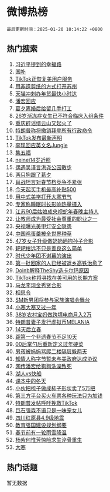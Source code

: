 # 微博热榜

`最后更新时间：2025-01-20 10:14:22 +0800`

## 热门搜索

1. [习近平提到的幸福路](https://m.weibo.cn/search?containerid=100103type%3D1%26t%3D10%26q%3D%23%E4%B9%A0%E8%BF%91%E5%B9%B3%E6%8F%90%E5%88%B0%E7%9A%84%E5%B9%B8%E7%A6%8F%E8%B7%AF%23&stream_entry_id=51&isnewpage=1&extparam=seat%3D1%26cate%3D10103%26dgr%3D0%26filter_type%3Drealtimehot%26stream_entry_id%3D51%26c_type%3D51%26pos%3D0%26q%3D%2523%25E4%25B9%25A0%25E8%25BF%2591%25E5%25B9%25B3%25E6%258F%2590%25E5%2588%25B0%25E7%259A%2584%25E5%25B9%25B8%25E7%25A6%258F%25E8%25B7%25AF%2523%26display_time%3D1737339261%26pre_seqid%3D17373392616220117904057)
1. [国补](https://m.weibo.cn/search?containerid=100103type%3D1%26t%3D10%26q%3D%23%E5%9B%BD%E8%A1%A5%23&stream_entry_id=31&isnewpage=1&extparam=seat%3D1%26cate%3D5001%26dgr%3D0%26stream_entry_id%3D31%26q%3D%2523%25E5%259B%25BD%25E8%25A1%25A5%2523%26band_rank%3D1%26filter_type%3Drealtimehot%26realpos%3D1%26pos%3D0%26c_type%3D31%26lcate%3D5001%26flag%3D2%26display_time%3D1737339261%26pre_seqid%3D17373392616220117904057)
1. [TikTok正恢复美用户服务](https://m.weibo.cn/search?containerid=100103type%3D1%26t%3D10%26q%3D%23TikTok%E6%AD%A3%E6%81%A2%E5%A4%8D%E7%BE%8E%E7%94%A8%E6%88%B7%E6%9C%8D%E5%8A%A1%23&stream_entry_id=31&isnewpage=1&extparam=seat%3D1%26cate%3D5001%26dgr%3D0%26stream_entry_id%3D31%26q%3D%2523TikTok%25E6%25AD%25A3%25E6%2581%25A2%25E5%25A4%258D%25E7%25BE%258E%25E7%2594%25A8%25E6%2588%25B7%25E6%259C%258D%25E5%258A%25A1%2523%26band_rank%3D2%26filter_type%3Drealtimehot%26realpos%3D2%26pos%3D1%26c_type%3D31%26lcate%3D5001%26flag%3D2%26display_time%3D1737339261%26pre_seqid%3D17373392616220117904057)
1. [用非遗剪纸的方式打开苏州](https://m.weibo.cn/search?containerid=100103type%3D1%26t%3D10%26q%3D%23%E7%94%A8%E9%9D%9E%E9%81%97%E5%89%AA%E7%BA%B8%E7%9A%84%E6%96%B9%E5%BC%8F%E6%89%93%E5%BC%80%E8%8B%8F%E5%B7%9E%23&stream_entry_id=31&isnewpage=1&extparam=seat%3D1%26cate%3D5001%26dgr%3D0%26stream_entry_id%3D31%26q%3D%2523%25E7%2594%25A8%25E9%259D%259E%25E9%2581%2597%25E5%2589%25AA%25E7%25BA%25B8%25E7%259A%2584%25E6%2596%25B9%25E5%25BC%258F%25E6%2589%2593%25E5%25BC%2580%25E8%258B%258F%25E5%25B7%259E%2523%26band_rank%3D3%26filter_type%3Drealtimehot%26realpos%3D3%26pos%3D2%26c_type%3D31%26lcate%3D5001%26flag%3D0%26display_time%3D1737339261%26pre_seqid%3D17373392616220117904057)
1. [天猫冲刺办年货最快小时达](https://m.weibo.cn/search?containerid=100103type%3D1%26t%3D10%26q%3D%23%E5%A4%A9%E7%8C%AB%E5%86%B2%E5%88%BA%E5%8A%9E%E5%B9%B4%E8%B4%A7%E6%9C%80%E5%BF%AB%E5%B0%8F%E6%97%B6%E8%BE%BE%23&stream_entry_id=31&isnewpage=1&extparam=seat%3D1%26cate%3D5001%26dgr%3D0%26adid%3D273247%26stream_entry_id%3D31%26q%3D%2523%25E5%25A4%25A9%25E7%258C%25AB%25E5%2586%25B2%25E5%2588%25BA%25E5%258A%259E%25E5%25B9%25B4%25E8%25B4%25A7%25E6%259C%2580%25E5%25BF%25AB%25E5%25B0%258F%25E6%2597%25B6%25E8%25BE%25BE%2523%26band_rank%3D4%26topic_ad%3D1%26lcate%3D5001%26pos%3D3%26c_type%3D31%26filter_type%3Drealtimehot%26is_ad_pos%3D1%26display_time%3D1737339261%26pre_seqid%3D17373392616220117904057)
1. [潘宏回应](https://m.weibo.cn/search?containerid=100103type%3D1%26t%3D10%26q%3D%23%E6%BD%98%E5%AE%8F%E5%9B%9E%E5%BA%94%23&stream_entry_id=31&isnewpage=1&extparam=seat%3D1%26cate%3D5001%26dgr%3D0%26stream_entry_id%3D31%26q%3D%2523%25E6%25BD%2598%25E5%25AE%258F%25E5%259B%259E%25E5%25BA%2594%2523%26band_rank%3D4%26filter_type%3Drealtimehot%26realpos%3D4%26pos%3D4%26c_type%3D31%26lcate%3D5001%26flag%3D1%26display_time%3D1737339261%26pre_seqid%3D17373392616220117904057)
1. [葛夕离婚后给留几手打工](https://m.weibo.cn/search?containerid=100103type%3D1%26t%3D10%26q%3D%23%E8%91%9B%E5%A4%95%E7%A6%BB%E5%A9%9A%E5%90%8E%E7%BB%99%E7%95%99%E5%87%A0%E6%89%8B%E6%89%93%E5%B7%A5%23&stream_entry_id=31&isnewpage=1&extparam=seat%3D1%26cate%3D5001%26dgr%3D0%26stream_entry_id%3D31%26q%3D%2523%25E8%2591%259B%25E5%25A4%2595%25E7%25A6%25BB%25E5%25A9%259A%25E5%2590%258E%25E7%25BB%2599%25E7%2595%2599%25E5%2587%25A0%25E6%2589%258B%25E6%2589%2593%25E5%25B7%25A5%2523%26band_rank%3D5%26filter_type%3Drealtimehot%26realpos%3D5%26pos%3D5%26c_type%3D31%26lcate%3D5001%26flag%3D2%26display_time%3D1737339261%26pre_seqid%3D17373392616220117904057)
1. [26岁渐冻症女生已不符合临床入组条件](https://m.weibo.cn/search?containerid=100103type%3D1%26t%3D10%26q%3D%2326%E5%B2%81%E6%B8%90%E5%86%BB%E7%97%87%E5%A5%B3%E7%94%9F%E5%B7%B2%E4%B8%8D%E7%AC%A6%E5%90%88%E4%B8%B4%E5%BA%8A%E5%85%A5%E7%BB%84%E6%9D%A1%E4%BB%B6%23&stream_entry_id=31&isnewpage=1&extparam=seat%3D1%26cate%3D5001%26dgr%3D0%26stream_entry_id%3D31%26q%3D%252326%25E5%25B2%2581%25E6%25B8%2590%25E5%2586%25BB%25E7%2597%2587%25E5%25A5%25B3%25E7%2594%259F%25E5%25B7%25B2%25E4%25B8%258D%25E7%25AC%25A6%25E5%2590%2588%25E4%25B8%25B4%25E5%25BA%258A%25E5%2585%25A5%25E7%25BB%2584%25E6%259D%25A1%25E4%25BB%25B6%2523%26band_rank%3D6%26filter_type%3Drealtimehot%26realpos%3D6%26pos%3D6%26c_type%3D31%26lcate%3D5001%26flag%3D0%26display_time%3D1737339261%26pre_seqid%3D17373392616220117904057)
1. [重庆辟谣缙云山又起火了](https://m.weibo.cn/search?containerid=100103type%3D1%26t%3D10%26q%3D%23%E9%87%8D%E5%BA%86%E8%BE%9F%E8%B0%A3%E7%BC%99%E4%BA%91%E5%B1%B1%E5%8F%88%E8%B5%B7%E7%81%AB%E4%BA%86%23&stream_entry_id=31&isnewpage=1&extparam=seat%3D1%26cate%3D5001%26dgr%3D0%26adid%3D273283%26stream_entry_id%3D31%26q%3D%2523%25E9%2587%258D%25E5%25BA%2586%25E8%25BE%259F%25E8%25B0%25A3%25E7%25BC%2599%25E4%25BA%2591%25E5%25B1%25B1%25E5%258F%2588%25E8%25B5%25B7%25E7%2581%25AB%25E4%25BA%2586%2523%26band_rank%3D7%26lcate%3D5001%26pos%3D7%26c_type%3D31%26filter_type%3Drealtimehot%26is_ad_pos%3D1%26display_time%3D1737339261%26pre_seqid%3D17373392616220117904057)
1. [特朗普称将撤销拜登所有行政命令](https://m.weibo.cn/search?containerid=100103type%3D1%26t%3D10%26q%3D%23%E7%89%B9%E6%9C%97%E6%99%AE%E7%A7%B0%E5%B0%86%E6%92%A4%E9%94%80%E6%8B%9C%E7%99%BB%E6%89%80%E6%9C%89%E8%A1%8C%E6%94%BF%E5%91%BD%E4%BB%A4%23&stream_entry_id=31&isnewpage=1&extparam=seat%3D1%26cate%3D5001%26dgr%3D0%26stream_entry_id%3D31%26q%3D%2523%25E7%2589%25B9%25E6%259C%2597%25E6%2599%25AE%25E7%25A7%25B0%25E5%25B0%2586%25E6%2592%25A4%25E9%2594%2580%25E6%258B%259C%25E7%2599%25BB%25E6%2589%2580%25E6%259C%2589%25E8%25A1%258C%25E6%2594%25BF%25E5%2591%25BD%25E4%25BB%25A4%2523%26band_rank%3D7%26filter_type%3Drealtimehot%26realpos%3D7%26pos%3D8%26c_type%3D31%26lcate%3D5001%26flag%3D1%26display_time%3D1737339261%26pre_seqid%3D17373392616220117904057)
1. [TikTok发布最新声明](https://m.weibo.cn/search?containerid=100103type%3D1%26t%3D10%26q%3D%23TikTok%E5%8F%91%E5%B8%83%E6%9C%80%E6%96%B0%E5%A3%B0%E6%98%8E%23&stream_entry_id=31&isnewpage=1&extparam=seat%3D1%26cate%3D5001%26dgr%3D0%26stream_entry_id%3D31%26q%3D%2523TikTok%25E5%258F%2591%25E5%25B8%2583%25E6%259C%2580%25E6%2596%25B0%25E5%25A3%25B0%25E6%2598%258E%2523%26band_rank%3D8%26filter_type%3Drealtimehot%26realpos%3D8%26pos%3D9%26c_type%3D31%26lcate%3D5001%26flag%3D0%26display_time%3D1737339261%26pre_seqid%3D17373392616220117904057)
1. [李现回应英文名Jungle](https://m.weibo.cn/search?containerid=100103type%3D1%26t%3D10%26q%3D%23%E6%9D%8E%E7%8E%B0%E5%9B%9E%E5%BA%94%E8%8B%B1%E6%96%87%E5%90%8DJungle%23&stream_entry_id=31&isnewpage=1&extparam=seat%3D1%26cate%3D5001%26dgr%3D0%26stream_entry_id%3D31%26q%3D%2523%25E6%259D%258E%25E7%258E%25B0%25E5%259B%259E%25E5%25BA%2594%25E8%258B%25B1%25E6%2596%2587%25E5%2590%258DJungle%2523%26band_rank%3D9%26filter_type%3Drealtimehot%26realpos%3D9%26pos%3D10%26c_type%3D31%26lcate%3D5001%26flag%3D1%26display_time%3D1737339261%26pre_seqid%3D17373392616220117904057)
1. [集五福](https://m.weibo.cn/search?containerid=100103type%3D1%26t%3D10%26q%3D%E9%9B%86%E4%BA%94%E7%A6%8F&stream_entry_id=31&isnewpage=1&extparam=seat%3D1%26cate%3D5001%26dgr%3D0%26stream_entry_id%3D31%26q%3D%25E9%259B%2586%25E4%25BA%2594%25E7%25A6%258F%26band_rank%3D10%26filter_type%3Drealtimehot%26realpos%3D10%26pos%3D11%26c_type%3D31%26lcate%3D5001%26flag%3D0%26display_time%3D1737339261%26pre_seqid%3D17373392616220117904057)
1. [neinei14岁近照](https://m.weibo.cn/search?containerid=100103type%3D1%26t%3D10%26q%3D%23neinei14%E5%B2%81%E8%BF%91%E7%85%A7%23&stream_entry_id=31&isnewpage=1&extparam=seat%3D1%26cate%3D5001%26dgr%3D0%26stream_entry_id%3D31%26q%3D%2523neinei14%25E5%25B2%2581%25E8%25BF%2591%25E7%2585%25A7%2523%26band_rank%3D11%26filter_type%3Drealtimehot%26realpos%3D11%26pos%3D12%26c_type%3D31%26lcate%3D5001%26flag%3D2%26display_time%3D1737339261%26pre_seqid%3D17373392616220117904057)
1. [偶遇吴谨言洪尧公园散步](https://m.weibo.cn/search?containerid=100103type%3D1%26t%3D10%26q%3D%23%E5%81%B6%E9%81%87%E5%90%B4%E8%B0%A8%E8%A8%80%E6%B4%AA%E5%B0%A7%E5%85%AC%E5%9B%AD%E6%95%A3%E6%AD%A5%23&stream_entry_id=31&isnewpage=1&extparam=seat%3D1%26cate%3D5001%26dgr%3D0%26stream_entry_id%3D31%26q%3D%2523%25E5%2581%25B6%25E9%2581%2587%25E5%2590%25B4%25E8%25B0%25A8%25E8%25A8%2580%25E6%25B4%25AA%25E5%25B0%25A7%25E5%2585%25AC%25E5%259B%25AD%25E6%2595%25A3%25E6%25AD%25A5%2523%26band_rank%3D12%26filter_type%3Drealtimehot%26realpos%3D12%26pos%3D13%26c_type%3D31%26lcate%3D5001%26flag%3D2%26display_time%3D1737339261%26pre_seqid%3D17373392616220117904057)
1. [两只狗跟了葛夕](https://m.weibo.cn/search?containerid=100103type%3D1%26t%3D10%26q%3D%23%E4%B8%A4%E5%8F%AA%E7%8B%97%E8%B7%9F%E4%BA%86%E8%91%9B%E5%A4%95%23&stream_entry_id=31&isnewpage=1&extparam=seat%3D1%26cate%3D5001%26dgr%3D0%26stream_entry_id%3D31%26q%3D%2523%25E4%25B8%25A4%25E5%258F%25AA%25E7%258B%2597%25E8%25B7%259F%25E4%25BA%2586%25E8%2591%259B%25E5%25A4%2595%2523%26band_rank%3D13%26filter_type%3Drealtimehot%26realpos%3D13%26pos%3D14%26c_type%3D31%26lcate%3D5001%26flag%3D1%26display_time%3D1737339261%26pre_seqid%3D17373392616220117904057)
1. [肖战坦言对春节档竞争不紧张](https://m.weibo.cn/search?containerid=100103type%3D1%26t%3D10%26q%3D%23%E8%82%96%E6%88%98%E5%9D%A6%E8%A8%80%E5%AF%B9%E6%98%A5%E8%8A%82%E6%A1%A3%E7%AB%9E%E4%BA%89%E4%B8%8D%E7%B4%A7%E5%BC%A0%23&stream_entry_id=31&isnewpage=1&extparam=seat%3D1%26cate%3D5001%26dgr%3D0%26stream_entry_id%3D31%26q%3D%2523%25E8%2582%2596%25E6%2588%2598%25E5%259D%25A6%25E8%25A8%2580%25E5%25AF%25B9%25E6%2598%25A5%25E8%258A%2582%25E6%25A1%25A3%25E7%25AB%259E%25E4%25BA%2589%25E4%25B8%258D%25E7%25B4%25A7%25E5%25BC%25A0%2523%26band_rank%3D14%26filter_type%3Drealtimehot%26realpos%3D14%26pos%3D15%26c_type%3D31%26lcate%3D5001%26flag%3D0%26display_time%3D1737339261%26pre_seqid%3D17373392616220117904057)
1. [今天起买手机最高补贴500](https://m.weibo.cn/search?containerid=100103type%3D1%26t%3D10%26q%3D%23%E4%BB%8A%E5%A4%A9%E8%B5%B7%E4%B9%B0%E6%89%8B%E6%9C%BA%E6%9C%80%E9%AB%98%E8%A1%A5%E8%B4%B4500%23&stream_entry_id=31&isnewpage=1&extparam=seat%3D1%26cate%3D5001%26dgr%3D0%26stream_entry_id%3D31%26q%3D%2523%25E4%25BB%258A%25E5%25A4%25A9%25E8%25B5%25B7%25E4%25B9%25B0%25E6%2589%258B%25E6%259C%25BA%25E6%259C%2580%25E9%25AB%2598%25E8%25A1%25A5%25E8%25B4%25B4500%2523%26band_rank%3D15%26filter_type%3Drealtimehot%26realpos%3D15%26pos%3D16%26c_type%3D31%26lcate%3D5001%26flag%3D1%26display_time%3D1737339261%26pre_seqid%3D17373392616220117904057)
1. [用中式美学打开大寒节气](https://m.weibo.cn/search?containerid=100103type%3D1%26t%3D10%26q%3D%23%E7%94%A8%E4%B8%AD%E5%BC%8F%E7%BE%8E%E5%AD%A6%E6%89%93%E5%BC%80%E5%A4%A7%E5%AF%92%E8%8A%82%E6%B0%94%23&stream_entry_id=31&isnewpage=1&extparam=seat%3D1%26cate%3D5001%26dgr%3D0%26stream_entry_id%3D31%26q%3D%2523%25E7%2594%25A8%25E4%25B8%25AD%25E5%25BC%258F%25E7%25BE%258E%25E5%25AD%25A6%25E6%2589%2593%25E5%25BC%2580%25E5%25A4%25A7%25E5%25AF%2592%25E8%258A%2582%25E6%25B0%2594%2523%26band_rank%3D16%26filter_type%3Drealtimehot%26realpos%3D16%26pos%3D17%26c_type%3D31%26lcate%3D5001%26flag%3D1%26display_time%3D1737339261%26pre_seqid%3D17373392616220117904057)
1. [专家称睡眠时长影响热量摄入](https://m.weibo.cn/search?containerid=100103type%3D1%26t%3D10%26q%3D%23%E4%B8%93%E5%AE%B6%E7%A7%B0%E7%9D%A1%E7%9C%A0%E6%97%B6%E9%95%BF%E5%BD%B1%E5%93%8D%E7%83%AD%E9%87%8F%E6%91%84%E5%85%A5%23&stream_entry_id=31&isnewpage=1&extparam=seat%3D1%26cate%3D5001%26dgr%3D0%26stream_entry_id%3D31%26q%3D%2523%25E4%25B8%2593%25E5%25AE%25B6%25E7%25A7%25B0%25E7%259D%25A1%25E7%259C%25A0%25E6%2597%25B6%25E9%2595%25BF%25E5%25BD%25B1%25E5%2593%258D%25E7%2583%25AD%25E9%2587%258F%25E6%2591%2584%25E5%2585%25A5%2523%26band_rank%3D17%26filter_type%3Drealtimehot%26realpos%3D17%26pos%3D18%26c_type%3D31%26lcate%3D5001%26flag%3D0%26display_time%3D1737339261%26pre_seqid%3D17373392616220117904057)
1. [江苏90后姑娘成央视蛇年春晚主持人](https://m.weibo.cn/search?containerid=100103type%3D1%26t%3D10%26q%3D%23%E6%B1%9F%E8%8B%8F90%E5%90%8E%E5%A7%91%E5%A8%98%E6%88%90%E5%A4%AE%E8%A7%86%E8%9B%87%E5%B9%B4%E6%98%A5%E6%99%9A%E4%B8%BB%E6%8C%81%E4%BA%BA%23&stream_entry_id=31&isnewpage=1&extparam=seat%3D1%26cate%3D5001%26dgr%3D0%26stream_entry_id%3D31%26q%3D%2523%25E6%25B1%259F%25E8%258B%258F90%25E5%2590%258E%25E5%25A7%2591%25E5%25A8%2598%25E6%2588%2590%25E5%25A4%25AE%25E8%25A7%2586%25E8%259B%2587%25E5%25B9%25B4%25E6%2598%25A5%25E6%2599%259A%25E4%25B8%25BB%25E6%258C%2581%25E4%25BA%25BA%2523%26band_rank%3D18%26filter_type%3Drealtimehot%26realpos%3D18%26pos%3D19%26c_type%3D31%26lcate%3D5001%26flag%3D1%26display_time%3D1737339261%26pre_seqid%3D17373392616220117904057)
1. [让教师成为最受社会尊重的职业之一](https://m.weibo.cn/search?containerid=100103type%3D1%26t%3D10%26q%3D%23%E8%AE%A9%E6%95%99%E5%B8%88%E6%88%90%E4%B8%BA%E6%9C%80%E5%8F%97%E7%A4%BE%E4%BC%9A%E5%B0%8A%E9%87%8D%E7%9A%84%E8%81%8C%E4%B8%9A%E4%B9%8B%E4%B8%80%23&stream_entry_id=31&isnewpage=1&extparam=seat%3D1%26cate%3D5001%26dgr%3D0%26stream_entry_id%3D31%26q%3D%2523%25E8%25AE%25A9%25E6%2595%2599%25E5%25B8%2588%25E6%2588%2590%25E4%25B8%25BA%25E6%259C%2580%25E5%258F%2597%25E7%25A4%25BE%25E4%25BC%259A%25E5%25B0%258A%25E9%2587%258D%25E7%259A%2584%25E8%2581%258C%25E4%25B8%259A%25E4%25B9%258B%25E4%25B8%2580%2523%26band_rank%3D19%26filter_type%3Drealtimehot%26realpos%3D19%26pos%3D20%26c_type%3D31%26lcate%3D5001%26flag%3D0%26display_time%3D1737339261%26pre_seqid%3D17373392616220117904057)
1. [央视曝光美甲灯安全隐患](https://m.weibo.cn/search?containerid=100103type%3D1%26t%3D10%26q%3D%23%E5%A4%AE%E8%A7%86%E6%9B%9D%E5%85%89%E7%BE%8E%E7%94%B2%E7%81%AF%E5%AE%89%E5%85%A8%E9%9A%90%E6%82%A3%23&stream_entry_id=31&isnewpage=1&extparam=seat%3D1%26cate%3D5001%26dgr%3D0%26stream_entry_id%3D31%26q%3D%2523%25E5%25A4%25AE%25E8%25A7%2586%25E6%259B%259D%25E5%2585%2589%25E7%25BE%258E%25E7%2594%25B2%25E7%2581%25AF%25E5%25AE%2589%25E5%2585%25A8%25E9%259A%2590%25E6%2582%25A3%2523%26band_rank%3D20%26filter_type%3Drealtimehot%26realpos%3D20%26pos%3D21%26c_type%3D31%26lcate%3D5001%26flag%3D0%26display_time%3D1737339261%26pre_seqid%3D17373392616220117904057)
1. [中国鸡蛋羹被全世界种草](https://m.weibo.cn/search?containerid=100103type%3D1%26t%3D10%26q%3D%23%E4%B8%AD%E5%9B%BD%E9%B8%A1%E8%9B%8B%E7%BE%B9%E8%A2%AB%E5%85%A8%E4%B8%96%E7%95%8C%E7%A7%8D%E8%8D%89%23&stream_entry_id=31&isnewpage=1&extparam=seat%3D1%26cate%3D5001%26dgr%3D0%26stream_entry_id%3D31%26q%3D%2523%25E4%25B8%25AD%25E5%259B%25BD%25E9%25B8%25A1%25E8%259B%258B%25E7%25BE%25B9%25E8%25A2%25AB%25E5%2585%25A8%25E4%25B8%2596%25E7%2595%258C%25E7%25A7%258D%25E8%258D%2589%2523%26band_rank%3D21%26filter_type%3Drealtimehot%26realpos%3D21%26pos%3D22%26c_type%3D31%26lcate%3D5001%26flag%3D0%26display_time%3D1737339261%26pre_seqid%3D17373392616220117904057)
1. [47岁女子升级做奶奶晒抱孙子合影](https://m.weibo.cn/search?containerid=100103type%3D1%26t%3D10%26q%3D%2347%E5%B2%81%E5%A5%B3%E5%AD%90%E5%8D%87%E7%BA%A7%E5%81%9A%E5%A5%B6%E5%A5%B6%E6%99%92%E6%8A%B1%E5%AD%99%E5%AD%90%E5%90%88%E5%BD%B1%23&stream_entry_id=31&isnewpage=1&extparam=seat%3D1%26cate%3D5001%26dgr%3D0%26stream_entry_id%3D31%26q%3D%252347%25E5%25B2%2581%25E5%25A5%25B3%25E5%25AD%2590%25E5%258D%2587%25E7%25BA%25A7%25E5%2581%259A%25E5%25A5%25B6%25E5%25A5%25B6%25E6%2599%2592%25E6%258A%25B1%25E5%25AD%2599%25E5%25AD%2590%25E5%2590%2588%25E5%25BD%25B1%2523%26band_rank%3D22%26filter_type%3Drealtimehot%26realpos%3D22%26pos%3D23%26c_type%3D31%26lcate%3D5001%26flag%3D0%26display_time%3D1737339261%26pre_seqid%3D17373392616220117904057)
1. [耙耙柑远不只是善良这么简单](https://m.weibo.cn/search?containerid=100103type%3D1%26t%3D10%26q%3D%23%E8%80%99%E8%80%99%E6%9F%91%E8%BF%9C%E4%B8%8D%E5%8F%AA%E6%98%AF%E5%96%84%E8%89%AF%E8%BF%99%E4%B9%88%E7%AE%80%E5%8D%95%23&stream_entry_id=31&isnewpage=1&extparam=seat%3D1%26cate%3D5001%26dgr%3D0%26stream_entry_id%3D31%26q%3D%2523%25E8%2580%2599%25E8%2580%2599%25E6%259F%2591%25E8%25BF%259C%25E4%25B8%258D%25E5%258F%25AA%25E6%2598%25AF%25E5%2596%2584%25E8%2589%25AF%25E8%25BF%2599%25E4%25B9%2588%25E7%25AE%2580%25E5%258D%2595%2523%26band_rank%3D23%26filter_type%3Drealtimehot%26realpos%3D23%26pos%3D24%26c_type%3D31%26lcate%3D5001%26flag%3D1%26display_time%3D1737339261%26pre_seqid%3D17373392616220117904057)
1. [时代少年团不谢幕的演出](https://m.weibo.cn/search?containerid=100103type%3D1%26t%3D10%26q%3D%E6%97%B6%E4%BB%A3%E5%B0%91%E5%B9%B4%E5%9B%A2%E4%B8%8D%E8%B0%A2%E5%B9%95%E7%9A%84%E6%BC%94%E5%87%BA&stream_entry_id=31&isnewpage=1&extparam=seat%3D1%26cate%3D5001%26dgr%3D0%26stream_entry_id%3D31%26q%3D%25E6%2597%25B6%25E4%25BB%25A3%25E5%25B0%2591%25E5%25B9%25B4%25E5%259B%25A2%25E4%25B8%258D%25E8%25B0%25A2%25E5%25B9%2595%25E7%259A%2584%25E6%25BC%2594%25E5%2587%25BA%26band_rank%3D24%26filter_type%3Drealtimehot%26realpos%3D24%26pos%3D25%26c_type%3D31%26lcate%3D5001%26flag%3D0%26display_time%3D1737339261%26pre_seqid%3D17373392616220117904057)
1. [第一批回家的人已经被返乡高铁治愈了](https://m.weibo.cn/search?containerid=100103type%3D1%26t%3D10%26q%3D%23%E7%AC%AC%E4%B8%80%E6%89%B9%E5%9B%9E%E5%AE%B6%E7%9A%84%E4%BA%BA%E5%B7%B2%E7%BB%8F%E8%A2%AB%E8%BF%94%E4%B9%A1%E9%AB%98%E9%93%81%E6%B2%BB%E6%84%88%E4%BA%86%23&stream_entry_id=31&isnewpage=1&extparam=seat%3D1%26cate%3D5001%26dgr%3D0%26stream_entry_id%3D31%26q%3D%2523%25E7%25AC%25AC%25E4%25B8%2580%25E6%2589%25B9%25E5%259B%259E%25E5%25AE%25B6%25E7%259A%2584%25E4%25BA%25BA%25E5%25B7%25B2%25E7%25BB%258F%25E8%25A2%25AB%25E8%25BF%2594%25E4%25B9%25A1%25E9%25AB%2598%25E9%2593%2581%25E6%25B2%25BB%25E6%2584%2588%25E4%25BA%2586%2523%26band_rank%3D25%26filter_type%3Drealtimehot%26realpos%3D25%26pos%3D26%26c_type%3D31%26lcate%3D5001%26flag%3D1%26display_time%3D1737339261%26pre_seqid%3D17373392616220117904057)
1. [Doinb解释TheShy选卡尔玛原因](https://m.weibo.cn/search?containerid=100103type%3D1%26t%3D10%26q%3D%23Doinb%E8%A7%A3%E9%87%8ATheShy%E9%80%89%E5%8D%A1%E5%B0%94%E7%8E%9B%E5%8E%9F%E5%9B%A0%23&stream_entry_id=31&isnewpage=1&extparam=seat%3D1%26cate%3D5001%26dgr%3D0%26stream_entry_id%3D31%26q%3D%2523Doinb%25E8%25A7%25A3%25E9%2587%258ATheShy%25E9%2580%2589%25E5%258D%25A1%25E5%25B0%2594%25E7%258E%259B%25E5%258E%259F%25E5%259B%25A0%2523%26band_rank%3D26%26filter_type%3Drealtimehot%26realpos%3D26%26pos%3D27%26c_type%3D31%26lcate%3D5001%26flag%3D0%26display_time%3D1737339261%26pre_seqid%3D17373392616220117904057)
1. [TikTok称将寻找在美可用的长期方案](https://m.weibo.cn/search?containerid=100103type%3D1%26t%3D10%26q%3D%23TikTok%E7%A7%B0%E5%B0%86%E5%AF%BB%E6%89%BE%E5%9C%A8%E7%BE%8E%E5%8F%AF%E7%94%A8%E7%9A%84%E9%95%BF%E6%9C%9F%E6%96%B9%E6%A1%88%23&stream_entry_id=31&isnewpage=1&extparam=seat%3D1%26cate%3D5001%26dgr%3D0%26stream_entry_id%3D31%26q%3D%2523TikTok%25E7%25A7%25B0%25E5%25B0%2586%25E5%25AF%25BB%25E6%2589%25BE%25E5%259C%25A8%25E7%25BE%258E%25E5%258F%25AF%25E7%2594%25A8%25E7%259A%2584%25E9%2595%25BF%25E6%259C%259F%25E6%2596%25B9%25E6%25A1%2588%2523%26band_rank%3D27%26filter_type%3Drealtimehot%26realpos%3D27%26pos%3D28%26c_type%3D31%26lcate%3D5001%26flag%3D0%26display_time%3D1737339261%26pre_seqid%3D17373392616220117904057)
1. [马龙李现金秀贤合影](https://m.weibo.cn/search?containerid=100103type%3D1%26t%3D10%26q%3D%23%E9%A9%AC%E9%BE%99%E6%9D%8E%E7%8E%B0%E9%87%91%E7%A7%80%E8%B4%A4%E5%90%88%E5%BD%B1%23&stream_entry_id=31&isnewpage=1&extparam=seat%3D1%26cate%3D5001%26dgr%3D0%26stream_entry_id%3D31%26q%3D%2523%25E9%25A9%25AC%25E9%25BE%2599%25E6%259D%258E%25E7%258E%25B0%25E9%2587%2591%25E7%25A7%2580%25E8%25B4%25A4%25E5%2590%2588%25E5%25BD%25B1%2523%26band_rank%3D28%26filter_type%3Drealtimehot%26realpos%3D28%26pos%3D29%26c_type%3D31%26lcate%3D5001%26flag%3D0%26display_time%3D1737339261%26pre_seqid%3D17373392616220117904057)
1. [相思令](https://m.weibo.cn/search?containerid=100103type%3D1%26t%3D10%26q%3D%E7%9B%B8%E6%80%9D%E4%BB%A4&stream_entry_id=31&isnewpage=1&extparam=seat%3D1%26cate%3D5001%26dgr%3D0%26stream_entry_id%3D31%26q%3D%25E7%259B%25B8%25E6%2580%259D%25E4%25BB%25A4%26band_rank%3D29%26filter_type%3Drealtimehot%26realpos%3D29%26pos%3D30%26c_type%3D31%26lcate%3D5001%26flag%3D1%26display_time%3D1737339261%26pre_seqid%3D17373392616220117904057)
1. [SM新男团将参与家族演唱会舞台](https://m.weibo.cn/search?containerid=100103type%3D1%26t%3D10%26q%3DSM%E6%96%B0%E7%94%B7%E5%9B%A2%E5%B0%86%E5%8F%82%E4%B8%8E%E5%AE%B6%E6%97%8F%E6%BC%94%E5%94%B1%E4%BC%9A%E8%88%9E%E5%8F%B0&stream_entry_id=31&isnewpage=1&extparam=seat%3D1%26cate%3D5001%26dgr%3D0%26stream_entry_id%3D31%26q%3DSM%25E6%2596%25B0%25E7%2594%25B7%25E5%259B%25A2%25E5%25B0%2586%25E5%258F%2582%25E4%25B8%258E%25E5%25AE%25B6%25E6%2597%258F%25E6%25BC%2594%25E5%2594%25B1%25E4%25BC%259A%25E8%2588%259E%25E5%258F%25B0%26band_rank%3D30%26filter_type%3Drealtimehot%26realpos%3D30%26pos%3D31%26c_type%3D31%26lcate%3D5001%26flag%3D1%26display_time%3D1737339261%26pre_seqid%3D17373392616220117904057)
1. [小寒大寒又过一年](https://m.weibo.cn/search?containerid=100103type%3D1%26t%3D10%26q%3D%23%E5%B0%8F%E5%AF%92%E5%A4%A7%E5%AF%92%E5%8F%88%E8%BF%87%E4%B8%80%E5%B9%B4%23&stream_entry_id=31&isnewpage=1&extparam=seat%3D1%26cate%3D5001%26dgr%3D0%26stream_entry_id%3D31%26q%3D%2523%25E5%25B0%258F%25E5%25AF%2592%25E5%25A4%25A7%25E5%25AF%2592%25E5%258F%2588%25E8%25BF%2587%25E4%25B8%2580%25E5%25B9%25B4%2523%26band_rank%3D31%26filter_type%3Drealtimehot%26realpos%3D31%26pos%3D32%26c_type%3D31%26lcate%3D5001%26flag%3D1%26display_time%3D1737339261%26pre_seqid%3D17373392616220117904057)
1. [38岁农村宝妈做跨境电商月入2万](https://m.weibo.cn/search?containerid=100103type%3D1%26t%3D10%26q%3D%2338%E5%B2%81%E5%86%9C%E6%9D%91%E5%AE%9D%E5%A6%88%E5%81%9A%E8%B7%A8%E5%A2%83%E7%94%B5%E5%95%86%E6%9C%88%E5%85%A52%E4%B8%87%23&stream_entry_id=31&isnewpage=1&extparam=seat%3D1%26cate%3D5001%26dgr%3D0%26stream_entry_id%3D31%26q%3D%252338%25E5%25B2%2581%25E5%2586%259C%25E6%259D%2591%25E5%25AE%259D%25E5%25A6%2588%25E5%2581%259A%25E8%25B7%25A8%25E5%25A2%2583%25E7%2594%25B5%25E5%2595%2586%25E6%259C%2588%25E5%2585%25A52%25E4%25B8%2587%2523%26band_rank%3D32%26filter_type%3Drealtimehot%26realpos%3D32%26pos%3D33%26c_type%3D31%26lcate%3D5001%26flag%3D0%26display_time%3D1737339261%26pre_seqid%3D17373392616220117904057)
1. [特朗普妻子发行虚拟币MELANIA](https://m.weibo.cn/search?containerid=100103type%3D1%26t%3D10%26q%3D%23%E7%89%B9%E6%9C%97%E6%99%AE%E5%A6%BB%E5%AD%90%E5%8F%91%E8%A1%8C%E8%99%9A%E6%8B%9F%E5%B8%81MELANIA%23&stream_entry_id=31&isnewpage=1&extparam=seat%3D1%26cate%3D5001%26dgr%3D0%26stream_entry_id%3D31%26q%3D%2523%25E7%2589%25B9%25E6%259C%2597%25E6%2599%25AE%25E5%25A6%25BB%25E5%25AD%2590%25E5%258F%2591%25E8%25A1%258C%25E8%2599%259A%25E6%258B%259F%25E5%25B8%2581MELANIA%2523%26band_rank%3D33%26filter_type%3Drealtimehot%26realpos%3D33%26pos%3D34%26c_type%3D31%26lcate%3D5001%26flag%3D1%26display_time%3D1737339261%26pre_seqid%3D17373392616220117904057)
1. [14天后立春](https://m.weibo.cn/search?containerid=100103type%3D1%26t%3D10%26q%3D%2314%E5%A4%A9%E5%90%8E%E7%AB%8B%E6%98%A5%23&stream_entry_id=31&isnewpage=1&extparam=seat%3D1%26cate%3D5001%26dgr%3D0%26stream_entry_id%3D31%26q%3D%252314%25E5%25A4%25A9%25E5%2590%258E%25E7%25AB%258B%25E6%2598%25A5%2523%26band_rank%3D34%26filter_type%3Drealtimehot%26realpos%3D34%26pos%3D35%26c_type%3D31%26lcate%3D5001%26flag%3D1%26display_time%3D1737339261%26pre_seqid%3D17373392616220117904057)
1. [距第一个非遗春节不足10天](https://m.weibo.cn/search?containerid=100103type%3D1%26t%3D10%26q%3D%23%E8%B7%9D%E7%AC%AC%E4%B8%80%E4%B8%AA%E9%9D%9E%E9%81%97%E6%98%A5%E8%8A%82%E4%B8%8D%E8%B6%B310%E5%A4%A9%23&stream_entry_id=31&isnewpage=1&extparam=seat%3D1%26cate%3D5001%26dgr%3D0%26stream_entry_id%3D31%26q%3D%2523%25E8%25B7%259D%25E7%25AC%25AC%25E4%25B8%2580%25E4%25B8%25AA%25E9%259D%259E%25E9%2581%2597%25E6%2598%25A5%25E8%258A%2582%25E4%25B8%258D%25E8%25B6%25B310%25E5%25A4%25A9%2523%26band_rank%3D35%26filter_type%3Drealtimehot%26realpos%3D35%26pos%3D36%26c_type%3D31%26lcate%3D5001%26flag%3D1%26display_time%3D1737339261%26pre_seqid%3D17373392616220117904057)
1. [00后掌勺后重新定义过年硬菜](https://m.weibo.cn/search?containerid=100103type%3D1%26t%3D10%26q%3D%2300%E5%90%8E%E6%8E%8C%E5%8B%BA%E5%90%8E%E9%87%8D%E6%96%B0%E5%AE%9A%E4%B9%89%E8%BF%87%E5%B9%B4%E7%A1%AC%E8%8F%9C%23&stream_entry_id=31&isnewpage=1&extparam=seat%3D1%26cate%3D5001%26dgr%3D0%26stream_entry_id%3D31%26q%3D%252300%25E5%2590%258E%25E6%258E%258C%25E5%258B%25BA%25E5%2590%258E%25E9%2587%258D%25E6%2596%25B0%25E5%25AE%259A%25E4%25B9%2589%25E8%25BF%2587%25E5%25B9%25B4%25E7%25A1%25AC%25E8%258F%259C%2523%26band_rank%3D36%26filter_type%3Drealtimehot%26realpos%3D36%26pos%3D37%26c_type%3D31%26lcate%3D5001%26flag%3D1%26display_time%3D1737339261%26pre_seqid%3D17373392616220117904057)
1. [男孩被妈妈骂爬二楼隔层躲两天](https://m.weibo.cn/search?containerid=100103type%3D1%26t%3D10%26q%3D%23%E7%94%B7%E5%AD%A9%E8%A2%AB%E5%A6%88%E5%A6%88%E9%AA%82%E7%88%AC%E4%BA%8C%E6%A5%BC%E9%9A%94%E5%B1%82%E8%BA%B2%E4%B8%A4%E5%A4%A9%23&stream_entry_id=31&isnewpage=1&extparam=seat%3D1%26cate%3D5001%26dgr%3D0%26stream_entry_id%3D31%26q%3D%2523%25E7%2594%25B7%25E5%25AD%25A9%25E8%25A2%25AB%25E5%25A6%2588%25E5%25A6%2588%25E9%25AA%2582%25E7%2588%25AC%25E4%25BA%258C%25E6%25A5%25BC%25E9%259A%2594%25E5%25B1%2582%25E8%25BA%25B2%25E4%25B8%25A4%25E5%25A4%25A9%2523%26band_rank%3D37%26filter_type%3Drealtimehot%26realpos%3D37%26pos%3D38%26c_type%3D31%26lcate%3D5001%26flag%3D1%26display_time%3D1737339261%26pre_seqid%3D17373392616220117904057)
1. [知情人称字节暂未与美政府达成协议](https://m.weibo.cn/search?containerid=100103type%3D1%26t%3D10%26q%3D%23%E7%9F%A5%E6%83%85%E4%BA%BA%E7%A7%B0%E5%AD%97%E8%8A%82%E6%9A%82%E6%9C%AA%E4%B8%8E%E7%BE%8E%E6%94%BF%E5%BA%9C%E8%BE%BE%E6%88%90%E5%8D%8F%E8%AE%AE%23&stream_entry_id=31&isnewpage=1&extparam=seat%3D1%26cate%3D5001%26dgr%3D0%26stream_entry_id%3D31%26q%3D%2523%25E7%259F%25A5%25E6%2583%2585%25E4%25BA%25BA%25E7%25A7%25B0%25E5%25AD%2597%25E8%258A%2582%25E6%259A%2582%25E6%259C%25AA%25E4%25B8%258E%25E7%25BE%258E%25E6%2594%25BF%25E5%25BA%259C%25E8%25BE%25BE%25E6%2588%2590%25E5%258D%258F%25E8%25AE%25AE%2523%26band_rank%3D38%26filter_type%3Drealtimehot%26realpos%3D38%26pos%3D39%26c_type%3D31%26lcate%3D5001%26flag%3D1%26display_time%3D1737339261%26pre_seqid%3D17373392616220117904057)
1. [网传潘宏给狗狗洗澡致死](https://m.weibo.cn/search?containerid=100103type%3D1%26t%3D10%26q%3D%23%E7%BD%91%E4%BC%A0%E6%BD%98%E5%AE%8F%E7%BB%99%E7%8B%97%E7%8B%97%E6%B4%97%E6%BE%A1%E8%87%B4%E6%AD%BB%23&stream_entry_id=31&isnewpage=1&extparam=seat%3D1%26cate%3D5001%26dgr%3D0%26stream_entry_id%3D31%26q%3D%2523%25E7%25BD%2591%25E4%25BC%25A0%25E6%25BD%2598%25E5%25AE%258F%25E7%25BB%2599%25E7%258B%2597%25E7%258B%2597%25E6%25B4%2597%25E6%25BE%25A1%25E8%2587%25B4%25E6%25AD%25BB%2523%26band_rank%3D39%26filter_type%3Drealtimehot%26realpos%3D39%26pos%3D40%26c_type%3D31%26lcate%3D5001%26flag%3D0%26display_time%3D1737339261%26pre_seqid%3D17373392616220117904057)
1. [湖人vs快船](https://m.weibo.cn/search?containerid=100103type%3D1%26t%3D10%26q%3D%23%E6%B9%96%E4%BA%BAvs%E5%BF%AB%E8%88%B9%23&stream_entry_id=31&isnewpage=1&extparam=seat%3D1%26cate%3D5001%26dgr%3D0%26stream_entry_id%3D31%26q%3D%2523%25E6%25B9%2596%25E4%25BA%25BAvs%25E5%25BF%25AB%25E8%2588%25B9%2523%26band_rank%3D40%26filter_type%3Drealtimehot%26realpos%3D40%26pos%3D41%26c_type%3D31%26lcate%3D5001%26flag%3D1%26display_time%3D1737339261%26pre_seqid%3D17373392616220117904057)
1. [课本中的冬天](https://m.weibo.cn/search?containerid=100103type%3D1%26t%3D10%26q%3D%23%E8%AF%BE%E6%9C%AC%E4%B8%AD%E7%9A%84%E5%86%AC%E5%A4%A9%23&stream_entry_id=31&isnewpage=1&extparam=seat%3D1%26cate%3D5001%26dgr%3D0%26stream_entry_id%3D31%26q%3D%2523%25E8%25AF%25BE%25E6%259C%25AC%25E4%25B8%25AD%25E7%259A%2584%25E5%2586%25AC%25E5%25A4%25A9%2523%26band_rank%3D41%26filter_type%3Drealtimehot%26realpos%3D41%26pos%3D42%26c_type%3D31%26lcate%3D5001%26flag%3D1%26display_time%3D1737339261%26pre_seqid%3D17373392616220117904057)
1. [小伙把梳子做成柿子形状卖了5万把](https://m.weibo.cn/search?containerid=100103type%3D1%26t%3D10%26q%3D%23%E5%B0%8F%E4%BC%99%E6%8A%8A%E6%A2%B3%E5%AD%90%E5%81%9A%E6%88%90%E6%9F%BF%E5%AD%90%E5%BD%A2%E7%8A%B6%E5%8D%96%E4%BA%865%E4%B8%87%E6%8A%8A%23&stream_entry_id=31&isnewpage=1&extparam=seat%3D1%26cate%3D5001%26dgr%3D0%26stream_entry_id%3D31%26q%3D%2523%25E5%25B0%258F%25E4%25BC%2599%25E6%258A%258A%25E6%25A2%25B3%25E5%25AD%2590%25E5%2581%259A%25E6%2588%2590%25E6%259F%25BF%25E5%25AD%2590%25E5%25BD%25A2%25E7%258A%25B6%25E5%258D%2596%25E4%25BA%25865%25E4%25B8%2587%25E6%258A%258A%2523%26band_rank%3D42%26filter_type%3Drealtimehot%26realpos%3D42%26pos%3D43%26c_type%3D31%26lcate%3D5001%26flag%3D1%26display_time%3D1737339261%26pre_seqid%3D17373392616220117904057)
1. [第三方平台买火车票各种玩法只为加钱](https://m.weibo.cn/search?containerid=100103type%3D1%26t%3D10%26q%3D%23%E7%AC%AC%E4%B8%89%E6%96%B9%E5%B9%B3%E5%8F%B0%E4%B9%B0%E7%81%AB%E8%BD%A6%E7%A5%A8%E5%90%84%E7%A7%8D%E7%8E%A9%E6%B3%95%E5%8F%AA%E4%B8%BA%E5%8A%A0%E9%92%B1%23&stream_entry_id=31&isnewpage=1&extparam=seat%3D1%26cate%3D5001%26dgr%3D0%26stream_entry_id%3D31%26q%3D%2523%25E7%25AC%25AC%25E4%25B8%2589%25E6%2596%25B9%25E5%25B9%25B3%25E5%258F%25B0%25E4%25B9%25B0%25E7%2581%25AB%25E8%25BD%25A6%25E7%25A5%25A8%25E5%2590%2584%25E7%25A7%258D%25E7%258E%25A9%25E6%25B3%2595%25E5%258F%25AA%25E4%25B8%25BA%25E5%258A%25A0%25E9%2592%25B1%2523%26band_rank%3D43%26filter_type%3Drealtimehot%26realpos%3D43%26pos%3D44%26c_type%3D31%26lcate%3D5001%26flag%3D0%26display_time%3D1737339261%26pre_seqid%3D17373392616220117904057)
1. [特朗普发帖呼吁挽救TikTok](https://m.weibo.cn/search?containerid=100103type%3D1%26t%3D10%26q%3D%23%E7%89%B9%E6%9C%97%E6%99%AE%E5%8F%91%E5%B8%96%E5%91%BC%E5%90%81%E6%8C%BD%E6%95%91TikTok%23&stream_entry_id=31&isnewpage=1&extparam=seat%3D1%26cate%3D5001%26dgr%3D0%26stream_entry_id%3D31%26q%3D%2523%25E7%2589%25B9%25E6%259C%2597%25E6%2599%25AE%25E5%258F%2591%25E5%25B8%2596%25E5%2591%25BC%25E5%2590%2581%25E6%258C%25BD%25E6%2595%2591TikTok%2523%26band_rank%3D44%26filter_type%3Drealtimehot%26realpos%3D44%26pos%3D45%26c_type%3D31%26lcate%3D5001%26flag%3D0%26display_time%3D1737339261%26pre_seqid%3D17373392616220117904057)
1. [巨石强森不语只是一味宠女儿](https://m.weibo.cn/search?containerid=100103type%3D1%26t%3D10%26q%3D%23%E5%B7%A8%E7%9F%B3%E5%BC%BA%E6%A3%AE%E4%B8%8D%E8%AF%AD%E5%8F%AA%E6%98%AF%E4%B8%80%E5%91%B3%E5%AE%A0%E5%A5%B3%E5%84%BF%23&stream_entry_id=31&isnewpage=1&extparam=seat%3D1%26cate%3D5001%26dgr%3D0%26stream_entry_id%3D31%26q%3D%2523%25E5%25B7%25A8%25E7%259F%25B3%25E5%25BC%25BA%25E6%25A3%25AE%25E4%25B8%258D%25E8%25AF%25AD%25E5%258F%25AA%25E6%2598%25AF%25E4%25B8%2580%25E5%2591%25B3%25E5%25AE%25A0%25E5%25A5%25B3%25E5%2584%25BF%2523%26band_rank%3D45%26filter_type%3Drealtimehot%26realpos%3D45%26pos%3D46%26c_type%3D31%26lcate%3D5001%26flag%3D0%26display_time%3D1737339261%26pre_seqid%3D17373392616220117904057)
1. [四川红原县4.9级地震](https://m.weibo.cn/search?containerid=100103type%3D1%26t%3D10%26q%3D%23%E5%9B%9B%E5%B7%9D%E7%BA%A2%E5%8E%9F%E5%8E%BF4.9%E7%BA%A7%E5%9C%B0%E9%9C%87%23&stream_entry_id=31&isnewpage=1&extparam=seat%3D1%26cate%3D5001%26dgr%3D0%26stream_entry_id%3D31%26q%3D%2523%25E5%259B%259B%25E5%25B7%259D%25E7%25BA%25A2%25E5%258E%259F%25E5%258E%25BF4.9%25E7%25BA%25A7%25E5%259C%25B0%25E9%259C%2587%2523%26band_rank%3D46%26filter_type%3Drealtimehot%26realpos%3D46%26pos%3D47%26c_type%3D31%26lcate%3D5001%26flag%3D1%26display_time%3D1737339261%26pre_seqid%3D17373392616220117904057)
1. [教育强国建设规划纲要](https://m.weibo.cn/search?containerid=100103type%3D1%26t%3D10%26q%3D%23%E6%95%99%E8%82%B2%E5%BC%BA%E5%9B%BD%E5%BB%BA%E8%AE%BE%E8%A7%84%E5%88%92%E7%BA%B2%E8%A6%81%23&stream_entry_id=31&isnewpage=1&extparam=seat%3D1%26cate%3D5001%26dgr%3D0%26stream_entry_id%3D31%26q%3D%2523%25E6%2595%2599%25E8%2582%25B2%25E5%25BC%25BA%25E5%259B%25BD%25E5%25BB%25BA%25E8%25AE%25BE%25E8%25A7%2584%25E5%2588%2592%25E7%25BA%25B2%25E8%25A6%2581%2523%26band_rank%3D47%26filter_type%3Drealtimehot%26realpos%3D47%26pos%3D48%26c_type%3D31%26lcate%3D5001%26flag%3D0%26display_time%3D1737339261%26pre_seqid%3D17373392616220117904057)
1. [春节前有一轮雨雪降温](https://m.weibo.cn/search?containerid=100103type%3D1%26t%3D10%26q%3D%23%E6%98%A5%E8%8A%82%E5%89%8D%E6%9C%89%E4%B8%80%E8%BD%AE%E9%9B%A8%E9%9B%AA%E9%99%8D%E6%B8%A9%23&stream_entry_id=31&isnewpage=1&extparam=seat%3D1%26cate%3D5001%26dgr%3D0%26stream_entry_id%3D31%26q%3D%2523%25E6%2598%25A5%25E8%258A%2582%25E5%2589%258D%25E6%259C%2589%25E4%25B8%2580%25E8%25BD%25AE%25E9%259B%25A8%25E9%259B%25AA%25E9%2599%258D%25E6%25B8%25A9%2523%26band_rank%3D48%26filter_type%3Drealtimehot%26realpos%3D48%26pos%3D49%26c_type%3D31%26lcate%3D5001%26flag%3D0%26display_time%3D1737339261%26pre_seqid%3D17373392616220117904057)
1. [杨紫何惟芳惊险求生淬骨重生](https://m.weibo.cn/search?containerid=100103type%3D1%26t%3D10%26q%3D%23%E6%9D%A8%E7%B4%AB%E4%BD%95%E6%83%9F%E8%8A%B3%E6%83%8A%E9%99%A9%E6%B1%82%E7%94%9F%E6%B7%AC%E9%AA%A8%E9%87%8D%E7%94%9F%23&stream_entry_id=31&isnewpage=1&extparam=seat%3D1%26cate%3D5001%26dgr%3D0%26stream_entry_id%3D31%26q%3D%2523%25E6%259D%25A8%25E7%25B4%25AB%25E4%25BD%2595%25E6%2583%259F%25E8%258A%25B3%25E6%2583%258A%25E9%2599%25A9%25E6%25B1%2582%25E7%2594%259F%25E6%25B7%25AC%25E9%25AA%25A8%25E9%2587%258D%25E7%2594%259F%2523%26band_rank%3D49%26filter_type%3Drealtimehot%26realpos%3D49%26pos%3D50%26c_type%3D31%26lcate%3D5001%26flag%3D1%26display_time%3D1737339261%26pre_seqid%3D17373392616220117904057)
1. [大寒](https://m.weibo.cn/search?containerid=100103type%3D1%26t%3D10%26q%3D%E5%A4%A7%E5%AF%92&stream_entry_id=31&isnewpage=1&extparam=seat%3D1%26cate%3D5001%26dgr%3D0%26stream_entry_id%3D31%26q%3D%25E5%25A4%25A7%25E5%25AF%2592%26band_rank%3D50%26filter_type%3Drealtimehot%26realpos%3D50%26pos%3D51%26c_type%3D31%26lcate%3D5001%26flag%3D0%26display_time%3D1737339261%26pre_seqid%3D17373392616220117904057)

## 热门话题

暂无数据

